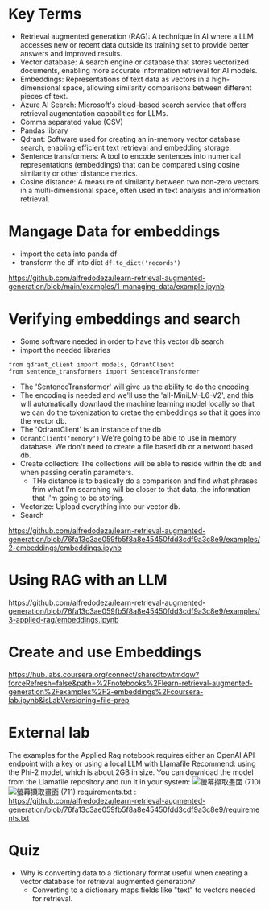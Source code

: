 # Key Terms
- Retrieval augmented generation (RAG): A technique in AI where a LLM accesses new or recent data outside its training set to provide better answers and improved results.
- Vector database: A search engine or database that stores vectorized documents, enabling more accurate information retrieval for AI models.
- Embeddings: Representations of text data as vectors in a high-dimensional space, allowing similarity comparisons between different pieces of text.
- Azure AI Search: Microsoft's cloud-based search service that offers retrieval augmentation capabilities for LLMs.
- Comma separated value (CSV)
- Pandas library
- Qdrant: Software used for creating an in-memory vector database search, enabling efficient text retrieval and embedding storage.
- Sentence transformers: A tool to encode sentences into numerical representations (embeddings) that can be compared using cosine similarity or other distance metrics.
- Cosine distance: A measure of similarity between two non-zero vectors in a multi-dimensional space, often used in text analysis and information retrieval.

# Mangage Data for embeddings
- import the data into panda df
- transform the df into dict ```df.to_dict('records')```

https://github.com/alfredodeza/learn-retrieval-augmented-generation/blob/main/examples/1-managing-data/example.ipynb

# Verifying embeddings and search
- Some software needed in order to have this vector db search
- import the needed libraries

```
from qdrant_client import models, QdrantClient
from sentence_transformers import SentenceTransformer
```
- The 'SentenceTransformer' will give us the ability to do the encoding.
- The encoding is needed and we'll use the 'all-MiniLM-L6-V2', and this will automatically downlaod the machine learning model locally so that we can do the tokenization to cretae the embeddings so that it goes into the vector db.
- The 'QdrantClient' is an instance of the db
- ```QdrantClient('memory')``` We're going to be able to use in memory database. We don't need to create a file based db or a netword based db.
- Create collection: The collections will be able to reside within the db and when passing ceratin parameters.
  + THe distance is to basically do a comparison and find what phrases frim what I'm searching will be closer to that data, the information that I'm going to be storing.
- Vectorize: Upload everything into our vector db.
- Search

https://github.com/alfredodeza/learn-retrieval-augmented-generation/blob/76fa13c3ae059fb5f8a8e45450fdd3cdf9a3c8e9/examples/2-embeddings/embeddings.ipynb

# Using RAG with an LLM

https://github.com/alfredodeza/learn-retrieval-augmented-generation/blob/76fa13c3ae059fb5f8a8e45450fdd3cdf9a3c8e9/examples/3-applied-rag/embeddings.ipynb

# Create and use Embeddings
https://hub.labs.coursera.org/connect/sharedtowtmdqw?forceRefresh=false&path=%2Fnotebooks%2Flearn-retrieval-augmented-generation%2Fexamples%2F2-embeddings%2Fcoursera-lab.ipynb&isLabVersioning=file-prep

# External lab
The examples for the Applied Rag notebook requires either an OpenAI API endpoint with a key or using a local LLM with Llamafile
Recommend: using the Phi-2 model, which is about 2GB in size. You can download the model from the Llamafile repository and run it in your system:
![螢幕擷取畫面 (710)](https://github.com/FionaYuY/Introduction-to-RAG/assets/151610467/f4337096-b6c6-42c5-b18f-f6011cda549a)
![螢幕擷取畫面 (711)](https://github.com/FionaYuY/Introduction-to-RAG/assets/151610467/c652ed5f-3818-4b08-801a-47c7c70dddcc)
requirements.txt : https://github.com/alfredodeza/learn-retrieval-augmented-generation/blob/76fa13c3ae059fb5f8a8e45450fdd3cdf9a3c8e9/requirements.txt

# Quiz
- Why is converting data to a dictionary format useful when creating a vector database for retrieval augmented generation?
  + Converting to a dictionary maps fields like "text" to vectors needed for retrieval.
